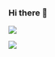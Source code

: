 ### Hi there 👋

![](https://komarev.com/ghpvc/?username=trathailoi&color=green&style=flat-square)

<a href="https://www.linkedin.com/in/trathailoi/">
    <img src="https://img.shields.io/badge/Linkedin-0e76a8?style=for-the-badge&logo=Linkedin&logoColor=white">
</a>

<!--
**trathailoi/trathailoi** is a ✨ _special_ ✨ repository because its `README.md` (this file) appears on your GitHub profile.

Here are some ideas to get you started:

- 🔭 I’m currently working on ...
- 🌱 I’m currently learning ...
- 👯 I’m looking to collaborate on ...
- 🤔 I’m looking for help with ...
- 💬 Ask me about ...
- 📫 How to reach me: ...
- 😄 Pronouns: ...
- ⚡ Fun fact: ...
-->
